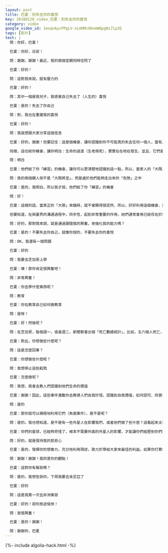 ```yaml
---
layout: post
title: 巴夏：別失去你的喜悅
key: 20180120_video_巴夏：別失去你的喜悅
category: video
google_video_id: 1eoqnAycPPgLV-nLOHMcU0xmWQpgNzJlp2Q
tags: [影片]
text: |
  問：你好，巴夏！

  巴夏：你好，日安！

  問：謝謝，謝謝！最近，我的兩個至親同時住院了

  巴夏：好的！

  問：這對我來說，挺有壓力的

  巴夏：好的！

  問：其中一個是我兒子，我感覺自己失去了（人生的）喜悅

  巴夏：是的！失去了你自己

  問：對，我也在重建我的喜悅

  巴夏：好的！

  問：我就想跟大家分享這個信息

  巴夏：好的，謝謝！但要記住：這是個機會，讓你認識到你不可能真的失去任何一個人，當有人決定要經歷這樣的過程，這給了你擴展自己意識的機會，讓你知道「不論他們是什麼狀態，不論你是什麼狀態，你們永遠都是家人」，即使他們決定過渡到非物質形態（離開人世），但你仍然可以通過學習，從而繼續跟祂們溝通交流。

  同樣，這也給你機會，讓你明白：生命的過渡（生老病死），實實在在地在發生，並且，它們是你進化過程的一部分，是生命的一部分，肉體的死亡，並不意味著生命的終結，你能明白嗎？

  問：明白

  巴夏：他們給了你「練習」的機會，讓你可以更清楚地認識到這一點，所以，當家人的「大限」來臨時，你會明白，至少你更有能力認識到：即使他們是非物質的靈魂狀態，但他們仍然是你的家人。你仍然可以（通過學習）經常他們溝通交流

  問：我的兩個親人倒不是「大限將至」，而是處於他們能夠走出來的「危險」之中

  巴夏：是的，我明白，所以我才說，他們給了你「練習」的機會

  問：好！

  巴夏：這樣的話，當真正的「大限」來臨時，就不會顯得很突然，所以，好好利用這個機會，擴展你的意識，學習如何與靈界溝通交流。如此，當你的家人決定離開人世時，你就不會覺得是一種「痛失」，你就能夠以適合你的方式，繼續與他們溝通交流。

  但要知道，在與靈界的溝通過程中，同步性，起到非常重要的作用，祂們通常會用已經存在於你們世界中的物體，來跟你們說話。所以，要學會認識到，這些物體其實就是祂們帶給你們的信息

  問：好的，那對我來說，就是通過跟隨我的興奮，來強化我的能力嗎？

  巴夏：是的！不要失去你自己，就像你說的，不要失去你的喜悅

  問：OK，我還有一個問題

  巴夏：好的

  問：我要去芝加哥上學

  巴夏：噢！那你肯定很興奮吧！

  問：非常興奮！

  巴夏：你去學什麼東西呢？

  問：教育

  巴夏：你在教育自己如何做教育

  問：是呀！

  巴夏：好！然後呢？

  問：在芝加哥，每個週一，或者週二，新聞都會出個「死亡數據統計」，比如，五六個人死亡，二三十個人受傷，每個星期都有，大部分是年輕的男性非洲裔美國人

  巴夏：對此，你想做些什麼呢？

  問：這是怎麼回事？

  巴夏：你想做些什麼呢？

  問：我想停止這些殺戮

  巴夏：怎麼做呢？

  問：我想，我會去教人們認識到他們生命的價值

  巴夏：謝謝！因此，這些事件激勵你去教導人們自我珍惜，認識到自我價值，如何認可、欣賞自己，如何找到自我賦能的中心點，是不是這樣呢？

  問：是的

  巴夏：那你就可以積極地利用它們（負面事件），是不是呢？

  問：是的。我也想知道，是不是有一些外星人在影響我們，或者他們做了些什麼？這看起來太奇怪了，簡直難以預測

  巴夏：你們的星球，已經夠奇怪了，根本不需要外面的外星人的影響，才能讓你們經歷到你們現在所經歷的，你只需要學習如何最積極正面利用這些事件，讓自己更有能力給這個世界帶來積極正面的改變

  問：好的，就是保持我的慈悲心

  巴夏：是的，發揮你的想像力，充分地利用現狀，致力於帶給大家來最佳的利益。如果你打算當一個老師，那就當一個老師；如果你打算當一個學生，那就當一個學生。因為，最好的老師，也是最好的學生；最好的學生，也是最好的老師，是不是這樣呢？

  問：謝謝！謝謝！我同意你的觀點！

  巴夏：這對你有幫助嗎？

  問：是的，我想告訴你，下周我要去肯尼亞了

  巴夏：好的

  問：這是我第一次去非洲東部

  巴夏：好的！祝你旅途愉快！

  問：我很興奮！

  巴夏：是的！謝謝！

  問：謝謝你，巴夏
---
```


{%- include algolia-hack.html -%}
